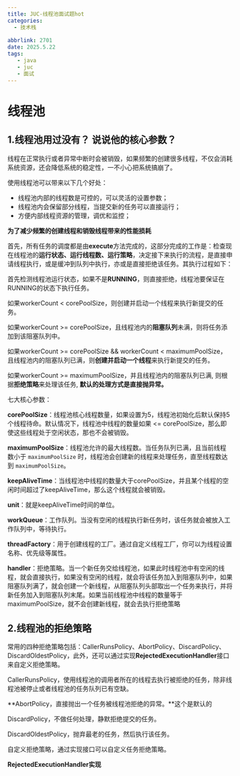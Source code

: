 ```yaml
---
title: JUC-线程池面试题hot
categories:
  - 技术栈
  
abbrlink: 2701
date: 2025.5.22
tags: 
   - java 
   - juc
   - 面试
---
```


# 线程池

## 1.线程池用过没有？ 说说他的核心参数？

线程在正常执行或者异常中断时会被销毁，如果频繁的创建很多线程，不仅会消耗系统资源，还会降低系统的稳定性，一不小心把系统搞崩了。

使用线程池可以带来以下几个好处：

- 线程池内部的线程数是可控的，可以灵活的设置参数；
- 线程池内会保留部分线程，当提交新的任务可以直接运行；
- 方便内部线程资源的管理，调优和监控；

**为了减少频繁的创建线程和销毁线程带来的性能损耗**

首先，所有任务的调度都是由**execute**方法完成的，这部分完成的工作是：检查现在线程池的**运行状态、运行线程数、运行策略**，决定接下来执行的流程，是直接申请线程执行，或是缓冲到队列中执行，亦或是直接拒绝该任务。其执行过程如下：



首先检测线程池运行状态，如果不是**RUNNING**，则直接拒绝，线程池要保证在RUNNING的状态下执行任务。

如果workerCount < corePoolSize，则创建并启动一个线程来执行新提交的任务。

如果workerCount >= corePoolSize，且线程池内的**阻塞队列**未满，则将任务添加到该阻塞队列中。

如果workerCount >= corePoolSize && workerCount < maximumPoolSize，且线程池内的阻塞队列已满，则**创建并启动一个线程**来执行新提交的任务。

如果workerCount >= maximumPoolSize，并且线程池内的阻塞队列已满, 则根据**拒绝策略**来处理该任务, **默认的处理方式是直接抛异常。**

七大核心参数：

**corePoolSize**：线程池核心线程数量，如果设置为5，线程池初始化后默认保持5个线程待命。默认情况下，线程池中线程的数量如果 <= corePoolSize，那么即使这些线程处于空闲状态，那也不会被销毁。

**maximumPoolSize**：线程池允许的最大线程数。当任务队列已满，且当前线程数小于 `maximumPoolSize` 时，线程池会创建新的线程来处理任务，直至线程数达到 `maximumPoolSize`。

**keepAliveTime**：当线程池中线程的数量大于corePoolSize，并且某个线程的空闲时间超过了keepAliveTime，那么这个线程就会被销毁。

**unit**：就是keepAliveTime时间的单位。

**workQueue**：工作队列。当没有空闲的线程执行新任务时，该任务就会被放入工作队列中，等待执行。

**threadFactory**：用于创建线程的工厂。通过自定义线程工厂，你可以为线程设置名称、优先级等属性。

**handler**：拒绝策略。当一个新任务交给线程池，如果此时线程池中有空闲的线程，就会直接执行，如果没有空闲的线程，就会将该任务加入到阻塞队列中，如果阻塞队列满了，就会创建一个新线程，从阻塞队列头部取出一个任务来执行，并将新任务加入到阻塞队列末尾。如果当前线程池中线程的数量等于maximumPoolSize，就不会创建新线程，就会去执行拒绝策略

## 2.线程池的拒绝策略

常用的四种拒绝策略包括：CallerRunsPolicy、AbortPolicy、DiscardPolicy、DiscardOldestPolicy，此外，还可以通过实现**RejectedExecutionHandler**接口来自定义拒绝策略。

CallerRunsPolicy，使用线程池的调用者所在的线程去执行被拒绝的任务，除非线程池被停止或者线程池的任务队列已有空缺。

**AbortPolicy，直接抛出一个任务被线程池拒绝的异常。**这个是默认的

DiscardPolicy，不做任何处理，静默拒绝提交的任务。

DiscardOldestPolicy，抛弃最老的任务，然后执行该任务。

自定义拒绝策略，通过实现接口可以自定义任务拒绝策略。

**RejectedExecutionHandler实现**

